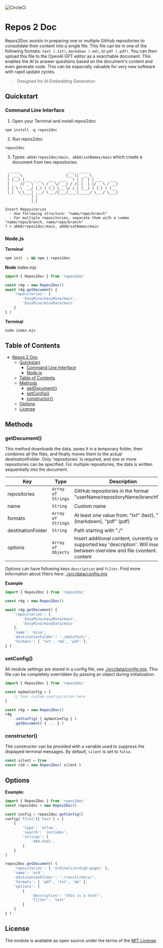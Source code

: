 ![CircleCI](https://img.shields.io/circleci/build/github/a6b8/repos2doc/main)

# Repos 2 Doc

Repos2Doc assists in preparing one or multiple GitHub repositories to consolidate their content into a single file. This file can be in one of the following formats: `text (.txt)`, `markdown (.md)`, or `pdf (.pdf)`. You can then upload this file to the OpenAI GPT editor as a searchable document. This enables the AI to answer questions based on the document's content and even generate code. This can be especially valuable for very new software with rapid update cycles.

> Designed for AI Embedding Generation

## Quickstart

### Command Line Interface

1. Open your Terminal and install repos2doc
```
npm install -g repos2doc
```

2. Run repos2doc
```
repos2doc
```

3. Types: `a6b8/repos2doc/main, a6b8/satNames/main` which create a document from two repositories.

```
  _____                      ___  _____             
 |  __ \                    |__ \|  __ \            
 | |__) |___ _ __   ___  ___   ) | |  | | ___   ___ 
 |  _  // _ \ '_ \ / _ \/ __| / /| |  | |/ _ \ / __|
 | | \ \  __/ |_) | (_) \__ \/ /_| |__| | (_) | (__ 
 |_|  \_\___| .__/ \___/|___/____|_____/ \___/ \___|
            | |                                     
            |_|                                     

Insert Repositories
  - Use following structure: "name/repo/branch"
  - For multiple repositories, separate them with a comma "name/repo/branch, name/repo/branch"
? > a6b8/repos2doc/main, a6b8/satNames/main
```


### Node.js

**Terminal**
```bash
npm init -y && npm i repos2doc
```

**Node**
index.mjs

```js
import { Repos2Doc } from 'repos2doc'

const r4g = new Repos2Doc()
await r4g.getDocument( {
    'repositories': [
        'EasyMina/easyMina/main',
        'EasyMina/minaData/main'
    ]
} )
```

**Terminal**
```bash
node index.mjs
```

## Table of Contents

- [Repos 2 Doc](#repos-2-doc)
  - [Quickstart](#quickstart)
    - [Command Line Interface](#command-line-interface)
    - [Node.js](#nodejs)
  - [Table of Contents](#table-of-contents)
  - [Methods](#methods)
    - [getDocument()](#getdocument)
    - [setConfig()](#setconfig)
    - [constructor()](#constructor)
  - [Options](#options)
  - [License](#license)

## Methods

### getDocument()

This method downloads the data, saves it in a temporary folder, then combines all the files, and finally moves them to the actual destinationFolder. Only 'repositories' is required, and one or more repositories can be specified. For multiple repositories, the data is written sequentially into the document.

| Key              | Type                  | Description                                           | Required |
| ---------------- | --------------------- | ----------------------------------------------------- | -------- |
| repositories     | `Array of Strings`    | GitHub repositories in the format "userName/repositoryName/branchName" | `true`     |
| name             | `String`              | Custom name                                           | `false`    |
| formats          | `Array of Strings`    | At least one value from: "txt" (text), "md" (markdown), "pdf" (pdf)           | `false`    |
| destinationFolder  | `String`              | Path starting with "./"                               | `false`    |
| options  | `Array of Objects`              | Insert additional content, currently only supported key 'description'. Will insert between overview and file cvontent. content                               | `false`    |

Options can have following keys `description` and `filter`. Find more Information about filters here: [./src/data/config.mjs](./src/data/config.mjs)


**Example**

```js
import { Repos2Doc } from 'repos2doc'

const r4g = new Repos2Doc()

await r4g.getDocument( {
    'repositories': [
        'EasyMina/easyMina/main',
        'EasyMina/minaData/main'
    ],
    'name': 'mina',
    'destinationFolder': './dataTest/',
    'formats': [ 'txt', 'md', 'pdf' ],
} )
```

### setConfig()

All module settings are stored in a config file, see [./src/data/config.mjs](./src/data/config.mjs). This file can be completely overridden by passing an object during initialization.

```js
import { Repos2Doc } from 'repos2doc'

const myOwnConfig = {
    // Your custom configuration here
}

const r4g = new Repos2Doc()
r4g
    .setConfig( { myOwnConfig } )
    .getDocument( { ... } )
```

### constructor()

The constructor can be provided with a variable used to suppress the displayed terminal messages. By default, `silent` is set to `false`.

```js
const silent = true
const r2d = new Repos2Doc( silent )
```

## Options

**Example:**

```js
import { Repos2Doc } from 'repos2doc'
const repos2doc = new Repos2Doc()

const config = repos2doc.getConfig()
config['files']['test'] = [
    {
        'type': 'allow',
        'search': 'includes',
        'strings': [
            '404.html',
        ]
    }
]

repos2doc.getDocument( {
    'repositories': [ 'ordinals/ord/gh-pages' ],
    'name': 'ord',
    'destinationFolder': './result/docs/',
    'formats': [ 'pdf', 'txt', 'md' ],
    'options': [ 
        {
            'description': 'this is a test!',
            'filter': 'test'
        }
    ]
} )

```



## License

The module is available as open source under the terms of the [MIT License](https://github.com/a6b8/repos2doc/blob/main/LICENSE).
